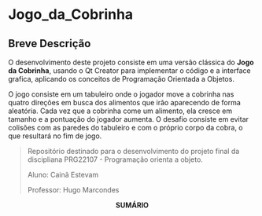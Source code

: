 # Jogo_da_Cobrinha
## Breve Descrição 

O desenvolvimento deste projeto consiste em uma versão clássica do **Jogo da Cobrinha**, usando o Qt Creator para implementar o código e a interface grafica, aplicando os conceitos de Programação Orientada a Objetos.

O jogo consiste em um tabuleiro onde o jogador move a cobrinha nas quatro direções em busca dos alimentos que irão aparecendo de forma aleatória. Cada vez que a cobrinha come um alimento, ela cresce em tamanho e a pontuação do jogador aumenta. O desafio consiste em evitar colisões com as paredes do tabuleiro e com o próprio corpo da cobra, o que resultará no fim de jogo.

> Repositório destinado para o desenvolvimento do projeto final da discipliana PRG22107 - Programação orienta a objeto.
> 
> Aluno: Cainã Estevam
>
> Professor: Hugo Marcondes

<p align=center><strong>SUMÁRIO</strong></p>
